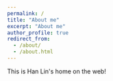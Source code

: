 ```yaml
---
permalink: /
title: "About me"
excerpt: "About me"
author_profile: true
redirect_from: 
  - /about/
  - /about.html
---
```


This is Han Lin's home on the web!

